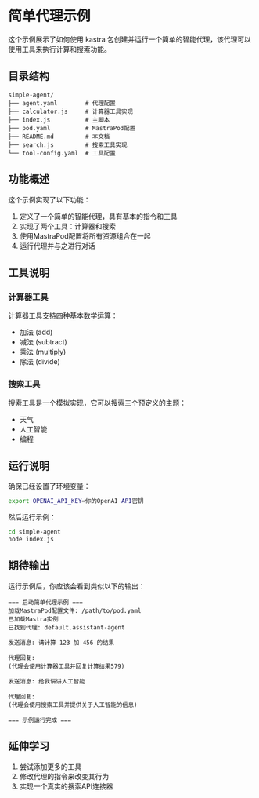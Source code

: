 # 简单代理示例

这个示例展示了如何使用 kastra 包创建并运行一个简单的智能代理，该代理可以使用工具来执行计算和搜索功能。

## 目录结构

```
simple-agent/
├── agent.yaml        # 代理配置
├── calculator.js     # 计算器工具实现
├── index.js          # 主脚本
├── pod.yaml          # MastraPod配置
├── README.md         # 本文档
├── search.js         # 搜索工具实现
└── tool-config.yaml  # 工具配置
```

## 功能概述

这个示例实现了以下功能：

1. 定义了一个简单的智能代理，具有基本的指令和工具
2. 实现了两个工具：计算器和搜索
3. 使用MastraPod配置将所有资源组合在一起
4. 运行代理并与之进行对话

## 工具说明

### 计算器工具

计算器工具支持四种基本数学运算：
- 加法 (add)
- 减法 (subtract)
- 乘法 (multiply)
- 除法 (divide)

### 搜索工具

搜索工具是一个模拟实现，它可以搜索三个预定义的主题：
- 天气
- 人工智能
- 编程

## 运行说明

确保已经设置了环境变量：

```bash
export OPENAI_API_KEY=你的OpenAI API密钥
```

然后运行示例：

```bash
cd simple-agent
node index.js
```

## 期待输出

运行示例后，你应该会看到类似以下的输出：

```
=== 启动简单代理示例 ===
加载MastraPod配置文件: /path/to/pod.yaml
已加载Mastra实例
已找到代理: default.assistant-agent

发送消息: 请计算 123 加 456 的结果

代理回复:
(代理会使用计算器工具并回复计算结果579)

发送消息: 给我讲讲人工智能

代理回复:
(代理会使用搜索工具并提供关于人工智能的信息)

=== 示例运行完成 ===
```

## 延伸学习

1. 尝试添加更多的工具
2. 修改代理的指令来改变其行为
3. 实现一个真实的搜索API连接器 